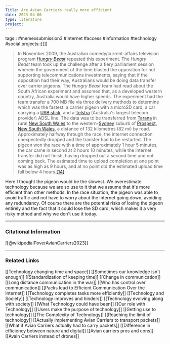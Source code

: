 ```yaml
---
Title: Are Avian Carriers really more efficient
date: 2023-04-06
type: literature
project:
---
```

tags:: #memexsubmission3 #internet #access #information #technology #social 
projects::[[]]

> In November 2009, the Australian comedy/current-affairs television program _[Hungry Beast](https://en.wikipedia.org/wiki/Hungry_Beast "Hungry Beast")_ repeated this experiment. The _Hungry Beast_ team took up the challenge after a fiery parliament session wherein the government of the time blasted the opposition for not supporting telecommunications investments, saying that if the opposition had their way, Australians would be doing data transfer over carrier pigeons. The _Hungry Beast_ team had read about the South African experiment and assumed that, as a developed western country, Australia would have higher speeds. The experiment had the team transfer a 700 MB file via three delivery methods to determine which was the fastest: a carrier pigeon with a microSD card, a car carrying a [USB stick](https://en.wikipedia.org/wiki/USB_stick "USB stick"), and a [Telstra](https://en.wikipedia.org/wiki/Telstra "Telstra") (Australia's largest telecom provider) ADSL line. The data was to be transferred from [Tarana](https://en.wikipedia.org/wiki/Tarana,_New_South_Wales "Tarana, New South Wales") in rural [New South Wales](https://en.wikipedia.org/wiki/New_South_Wales "New South Wales") to the western-[Sydney](https://en.wikipedia.org/wiki/Sydney "Sydney") suburb of [Prospect, New South Wales](https://en.wikipedia.org/wiki/Prospect,_New_South_Wales "Prospect, New South Wales"), a distance of 132 kilometres (82 mi) by road. Approximately halfway through the race, the internet connection unexpectedly dropped and the transfer had to be restarted. The pigeon won the race with a time of approximately 1 hour 5 minutes, the car came in second at 2 hours 10 minutes, while the internet transfer did not finish, having dropped out a second time and not coming back. The estimated time to upload completion at one point was as high as 9 hours, and at no point did the estimated upload time fall below 4 hours.[[14]](https://en.wikipedia.org/wiki/IP_over_Avian_Carriers#cite_note-14)

Here I thought the pigeon would be the slowest. We overestimate technology because we are so use to it that we assume that it's more efficient than other methods. In the race situation, the pigeon was able to avoid traffic and not have to worry about the internet going down, avoiding any redundancy. Of course there are the potential risks of losing the pigeon entirely and the fact that it could lose the SD card, which makes it a very risky method and why we don't use it today.

---
### Citational Information

[[@wikipediaIPoverAvianCarriers2023]]

---

### Related Links

[[Technology changing time and space]]
[[Sometimes our knowledge isn't enough]]
[[Standardization of keeping time]]
[[Change in communication]]
[[Long distance communication in the war]]
[[Who has control over communication]]
[[Packs lead to Efficient Communication Over the Internet]]
[[Technology completes tasks more efficiently]]
[[Technology and Society]]
[[Technology improves and hinders]]
[[Technology evolving along with society]]
[[What Technology could have been]]
[[Our role with Technology]]
[[Users make the purpose of technology]]
[[Getting use to technology]]
[[The Complexity of Technology]]
[[Reaching the limit of technology]]
[[Actually implementing Avian Carriers to transport packets]]
[[What if Avian Carriers actually had to carry packets]]
[[Difference in efficiency between nature and digital]]
[[Avian carriers pros and cons]]
[[Avain Carriers instead of drones]]